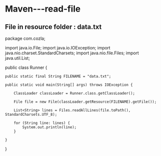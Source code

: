 # Maven---read-file

## File in resource folder : data.txt


package com.cozla;

import java.io.File;
import java.io.IOException;
import java.nio.charset.StandardCharsets;
import java.nio.file.Files;
import java.util.List;

public class Runner {

    public static final String FILENAME = "data.txt";

    public static void main(String[] args) throws IOException {

        ClassLoader classLoader = Runner.class.getClassLoader();

        File file = new File(classLoader.getResource(FILENAME).getFile());

        List<String> lines = Files.readAllLines(file.toPath(), StandardCharsets.UTF_8);

        for (String line: lines) {
            System.out.println(line);
        }

    }

}
